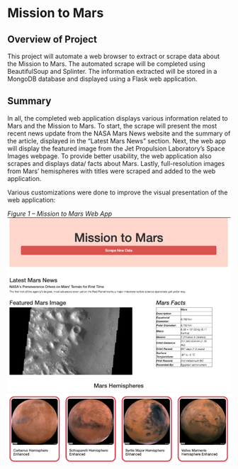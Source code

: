 # Mission to Mars

## Overview of Project
This project will automate a web browser to extract or scrape data about the Mission to Mars. The automated scrape will be completed using BeautifulSoup and Splinter. The information extracted will be stored in a MongoDB database and displayed using a Flask web application. 

## Summary
In all, the completed web application displays various information related to Mars and the Mission to Mars. To start, the scrape will present the most recent news update from the NASA Mars News website and the summary of the article, displayed in the “Latest Mars News” section. Next, the web app will display the featured image from the Jet Propulsion Laboratory’s Space Images webpage. To provide better usability, the web application also scrapes and displays data/ facts about Mars. Lastly, full-resolution images from Mars’ hemispheres with titles were scraped and added to the web application.

Various customizations were done to improve the visual presentation of the web application:

*Figure 1 – Mission to Mars Web App*
![](Resources/web_app.png)

